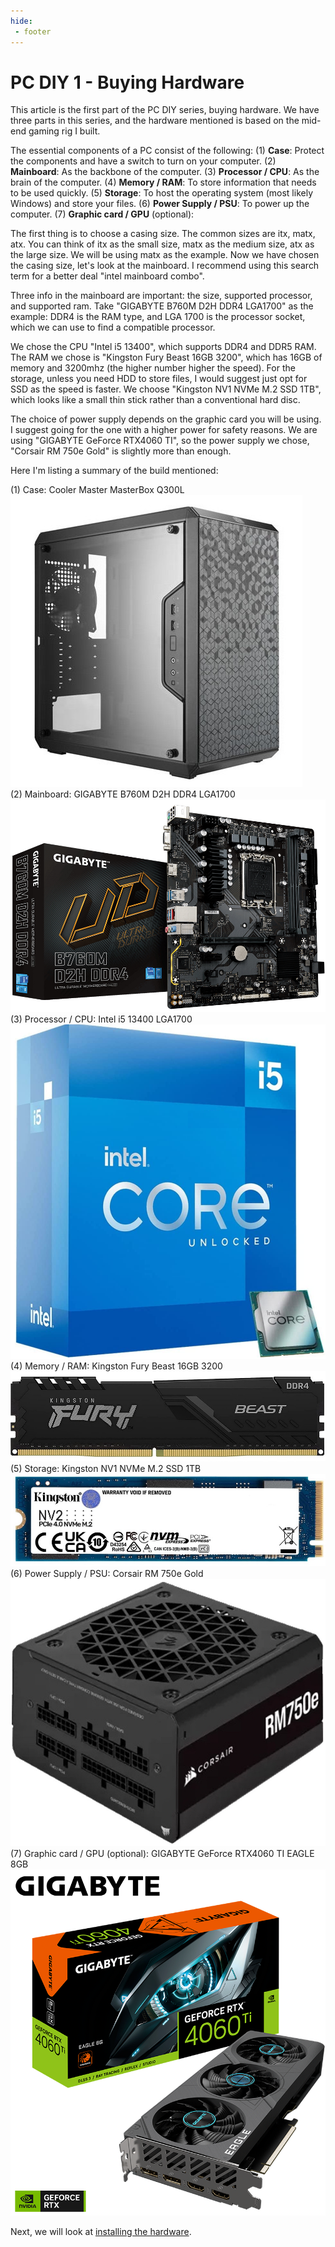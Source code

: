 ```yaml
---
hide:
 - footer
---
```


# PC DIY 1 - Buying Hardware

This article is the first part of the PC DIY series, buying hardware. We have three parts in this series, and the hardware mentioned is based on the mid-end gaming rig I built.

The essential components of a PC consist of the following: 
 (1) **Case**: Protect the components and have a switch to turn on your computer.
 (2) **Mainboard**: As the backbone of the computer.
 (3) **Processor / CPU**: As the brain of the computer.
 (4) **Memory / RAM**: To store information that needs to be used quickly.
 (5) **Storage**: To host the operating system (most likely Windows) and store your files.
 (6) **Power Supply / PSU**: To power up the computer.
 (7) **Graphic card / GPU** (optional): 

The first thing is to choose a casing size. The common sizes are itx, matx, atx. You can think of itx as the small size, matx as the medium size, atx as the large size. We will be using matx as the example. Now we have chosen the casing size, let's look at the mainboard. I recommend using this search term for a better deal "intel mainboard combo". 

Three info in the mainboard are important: the size, supported processor, and supported ram. Take "GIGABYTE B760M D2H DDR4 LGA1700" as the example: DDR4 is the RAM type, and LGA 1700 is the processor socket, which we can use to find a compatible processor. 

We chose the CPU "Intel i5 13400", which supports DDR4 and DDR5 RAM. The RAM we chose is "Kingston Fury Beast 16GB 3200", which has 16GB of memory and 3200mhz (the higher number higher the speed). For the storage, unless you need HDD to store files, I would suggest just opt for SSD as the speed is faster. We choose "Kingston NV1 NVMe M.2 SSD 1TB", which looks like a small thin stick rather than a conventional hard disc.

The choice of power supply depends on the graphic card you will be using. I suggest going for the one with a higher power for safety reasons. We are using "GIGABYTE GeForce RTX4060 TI", so the power supply we chose, "Corsair RM 750e Gold" is slightly more than enough.

Here I'm listing a summary of the build mentioned:

 (1) Case: Cooler Master MasterBox Q300L <br>
 ![Cooler Master MasterBox Q300L](pc-diy-1-img/case.jpeg) <br>
 (2) Mainboard: GIGABYTE B760M D2H DDR4 LGA1700 <br>
 ![GIGABYTE B760M D2H DDR4 LGA1700](pc-diy-1-img/mainboard.jpeg) <br>
 (3) Processor / CPU: Intel i5 13400 LGA1700 <br>
 ![Intel i5 13400 LGA1700](pc-diy-1-img/cpu.png) <br>
 (4) Memory / RAM: Kingston Fury Beast 16GB 3200 <br>
 ![Alt text](pc-diy-1-img/ram.jpeg) <br>
 (5) Storage: Kingston NV1 NVMe M.2 SSD 1TB <br>
 ![Kingston NV1 NVMe M.2 SSD 1TB](pc-diy-1-img/ssd.jpeg) <br>
 (6) Power Supply / PSU: Corsair RM 750e Gold <br>
 ![Corsair RM 750e Gold](pc-diy-1-img/psu.jpeg) <br>
 (7) Graphic card / GPU (optional): GIGABYTE GeForce RTX4060 TI EAGLE 8GB <br>
 ![GIGABYTE GeForce RTX4060 TI EAGLE 8GB](pc-diy-1-img/gpu.png) 

Next, we will look at [installing the hardware](pc-diy-installing-hardware).